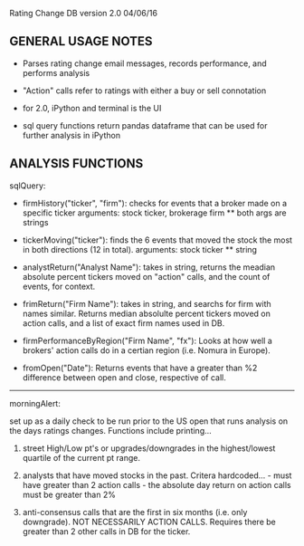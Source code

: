 Rating Change DB                    version 2.0   04/06/16


GENERAL USAGE NOTES
-------------------


- Parses rating change email messages, records performance, and performs analysis

- "Action" calls refer to ratings with either a buy or sell connotation

- for 2.0, iPython and terminal is the UI

- sql query functions return pandas dataframe that can be used for further analysis in iPython



ANALYSIS FUNCTIONS
------------------

sqlQuery:

- firmHistory("ticker", "firm"): checks for events that a broker made on a specific ticker
		arguments: stock ticker, brokerage firm
		** both args are strings

- tickerMoving("ticker"):  finds the 6 events that moved the stock the most in both directions (12 in total).
		arguments: stock ticker
		** string

- analystReturn("Analyst Name"):  takes in string, returns the meadian absolute percent tickers moved on "action" calls, and the count of events, for context.

- frimReturn("Firm Name"):  takes in string, and searchs for firm with names similar.  Returns median absolulte percent tickers moved on action calls, and a list of exact firm names used in DB.

- firmPerformanceByRegion("Firm Name", "fx"):  Looks at how well a brokers' action calls do in a certian region (i.e. Nomura in Europe).

- fromOpen("Date"):  Returns events that have a greater than %2 difference between open and close, respective of call. 

		
---

morningAlert:

set up as a daily check to be run prior to the US open that runs analysis on the days ratings changes.  Functions include printing...

1. street High/Low pt's or upgrades/downgrades in the highest/lowest quartile of the current pt range.

2.  analysts that have moved stocks in the past.  Critera hardcoded...
    	 	  - must have greater than 2 action calls
		  - the absolute day return on action calls must be greater than 2%
3.  anti-consensus calls that are the first in six months (i.e. only downgrade).  NOT NECESSARILY ACTION CALLS.  Requires there be greater than 2 other calls in DB for the ticker.

		  